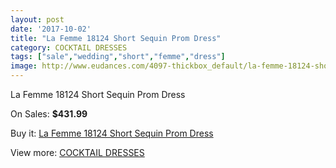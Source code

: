 ```yaml
---
layout: post
date: '2017-10-02'
title: "La Femme 18124 Short Sequin Prom Dress"
category: COCKTAIL DRESSES
tags: ["sale","wedding","short","femme","dress"]
image: http://www.eudances.com/4097-thickbox_default/la-femme-18124-short-sequin-prom-dress.jpg
---
```

La Femme 18124 Short Sequin Prom Dress

On Sales: **$431.99**
<a href="https://www.eudances.com/en/cocktail-dresses/1372-la-femme-18124-short-sequin-prom-dress.html"><amp-img layout="responsive" width="600" height="600" src="//www.eudances.com/4097-thickbox_default/la-femme-18124-short-sequin-prom-dress.jpg" alt="La Femme 18124 Short Sequin Prom Dress 0" /></a>
<a href="https://www.eudances.com/en/cocktail-dresses/1372-la-femme-18124-short-sequin-prom-dress.html"><amp-img layout="responsive" width="600" height="600" src="//www.eudances.com/4101-thickbox_default/la-femme-18124-short-sequin-prom-dress.jpg" alt="La Femme 18124 Short Sequin Prom Dress 1" /></a>
<a href="https://www.eudances.com/en/cocktail-dresses/1372-la-femme-18124-short-sequin-prom-dress.html"><amp-img layout="responsive" width="600" height="600" src="//www.eudances.com/4100-thickbox_default/la-femme-18124-short-sequin-prom-dress.jpg" alt="La Femme 18124 Short Sequin Prom Dress 2" /></a>
<a href="https://www.eudances.com/en/cocktail-dresses/1372-la-femme-18124-short-sequin-prom-dress.html"><amp-img layout="responsive" width="600" height="600" src="//www.eudances.com/4099-thickbox_default/la-femme-18124-short-sequin-prom-dress.jpg" alt="La Femme 18124 Short Sequin Prom Dress 3" /></a>
<a href="https://www.eudances.com/en/cocktail-dresses/1372-la-femme-18124-short-sequin-prom-dress.html"><amp-img layout="responsive" width="600" height="600" src="//www.eudances.com/4098-thickbox_default/la-femme-18124-short-sequin-prom-dress.jpg" alt="La Femme 18124 Short Sequin Prom Dress 4" /></a>

Buy it: [La Femme 18124 Short Sequin Prom Dress](https://www.eudances.com/en/cocktail-dresses/1372-la-femme-18124-short-sequin-prom-dress.html "La Femme 18124 Short Sequin Prom Dress")

View more: [COCKTAIL DRESSES](https://www.eudances.com/en/14-cocktail-dresses "COCKTAIL DRESSES")